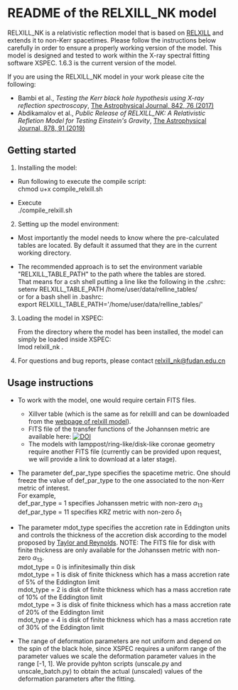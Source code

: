 # README of the RELXILL_NK model

RELXILL_NK is a relativistic reflection model that is based on [RELXILL](http://www.sternwarte.uni-erlangen.de/~dauser/research/relxill/)
and extends it to non-Kerr spacetimes.
Please follow the instructions below carefully in order to ensure a properly working version of the model. This model is designed and tested to work within the X-ray spectral fitting software XSPEC. 1.6.3 is the current version of the model.

If you are using the RELXILL_NK model in your work please cite the following:

* Bambi et al., _Testing the Kerr black hole hypothesis using X-ray reflection spectroscopy_, [The Astrophysical Journal, 842, 76 (2017)](https://doi.org/10.3847/1538-4357/aa74c0)
* Abdikamalov et al., _Public Release of RELXILL_NK: A Relativistic Refletion Model for Testing Einstein's Gravity_, [The Astrophysical Journal, 878, 91 (2019)](https://doi.org/10.3847/1538-4357/ab1f89)

## Getting started

1. Installing the model:

  - Run following to execute the compile script:  
        chmod u+x compile_relxill.sh

  - Execute  
        ./compile_relxill.sh

2. Setting up the model environment:

  - Most importantly the model needs to know where the pre-calculated
    tables are located. By default it assumed that they are in the
    current working directory.

  - The recommended approach is to set the environment variable
    "RELXILL_TABLE_PATH" to the path where the tables are stored.  
    That means for a csh shell putting a line like the following in
    the .cshrc:  
        setenv RELXILL_TABLE_PATH /home/user/data/relline_tables/  
    or for a bash shell in .bashrc:  
        export RELXILL_TABLE_PATH='/home/user/data/relline_tables/'

3. Loading the model in XSPEC:

   From the directory where the model has been installed, the model can
   simply be loaded inside XSPEC:  
       lmod relxill_nk .

4. For questions and bug reports, please contact <relxill_nk@fudan.edu.cn>

## Usage instructions

* To work with the model, one would require certain FITS files.
    - Xillver table (which is the same as for relxilll and can be downloaded from the [webpage of relxill model](https://www.sternwarte.uni-erlangen.de/~dauser/research/relxill/index.html)).
    - FITS file of the transfer functions of the Johannsen metric are available here: [![DOI](https://zenodo.org/badge/DOI/10.5281/zenodo.13906295.svg)](https://doi.org/10.5281/zenodo.13906295)
    - The models with lamppost/ring-like/disk-like coronae geometry require another FITS file (currently can be provided upon request, we will provide a link to download at a later stage).
 
 * The parameter def_par_type specifies the spacetime metric. One should freeze the value of def_par_type to the one associated to the non-Kerr metric of interest.  
     For example,  
     def_par_type = 1 specifies Johanssen metric with non-zero $\alpha_{13}$  
     def_par_type = 11 specifies KRZ metric with non-zero $\delta_{1}$  
 
 * The parameter mdot_type specifies the accretion rate in Eddington units and controls the thickness of the accretion disk according to the model proposed by [Taylor and Reynolds](https://iopscience.iop.org/article/10.3847/1538-4357/aaad63). NOTE: The FITS file for disk with finite thickness are only available for the Johanssen metric with non-zero $\alpha_{13}$.  
     mdot_type = 0 is infinitesimally thin disk  
     mdot_type = 1 is disk of finite thickness which has a mass accretion rate of 5% of the Eddington limit  
     mdot_type = 2 is disk of finite thickness which has a mass accretion rate of 10% of the Eddington limit  
     mdot_type = 3 is disk of finite thickness which has a mass accretion rate of 20% of the Eddington limit  
     mdot_type = 4 is disk of finite thickness which has a mass accretion rate of 30% of the Eddington limit  
 
 * The range of deformation parameters are not uniform and depend on the spin of the black hole, since XSPEC requires a uniform range of the parameter values we scale the deformation parameter values in the range [-1, 1]. We provide pyhton scripts (unscale.py and unscale_batch.py) to obtain the actual (unscaled) values of the deformation parameters after the fitting.
